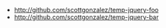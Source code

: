 * http://github.com/scottgonzalez/temp-jquery-foo
* http://github.com/scottgonzalez/temp-jquery-bar
